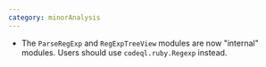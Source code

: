 ```yaml
---
category: minorAnalysis
---
```

* The `ParseRegExp` and `RegExpTreeView` modules are now "internal" modules. Users should use `codeql.ruby.Regexp` instead.
